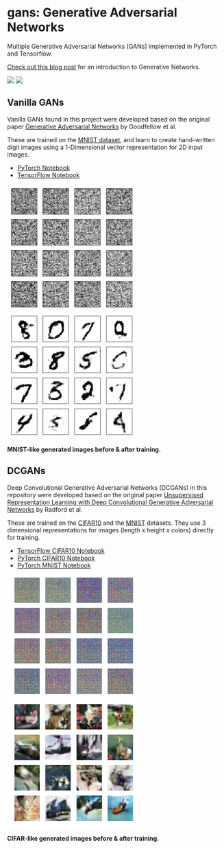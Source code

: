 #  gans: Generative Adversarial Networks
Multiple Generative Adversarial Networks (GANs) implemented in PyTorch and Tensorflow.

[Check out this blog post](https://medium.com/ai-society/gans-from-scratch-1-a-deep-introduction-with-code-in-pytorch-and-tensorflow-cb03cdcdba0f) for an introduction to Generative Networks. 


<img src=".images/dcgan_mnist.gif" width="275"> <img src=".images/dcgan_cifar.gif" width="275">

## Vanilla GANs
Vanilla GANs found in this project were developed based on the original paper [Generative Adversarial Networks](https://arxiv.org/abs/1406.2661) by Goodfellow et al.

These are trained on the [MNIST dataset](http://yann.lecun.com/exdb/mnist/), and learn to create hand-written digit images using a 1-Dimensional vector representation for 2D input images.
- [PyTorch Notebook](https://github.com/diegoalejogm/gans/blob/master/Vanilla%20GAN%20PyTorch.ipynb)
- [TensorFlow Notebook](https://github.com/diegoalejogm/gans/blob/master/Vanilla%20GAN%20TensorFlow.ipynb)

<img src=".images/vanilla_mnist_pt_raw.png" width="300"> <img src=".images/vanilla_mnist_pt.png" width="300">

__MNIST-like generated images before & after training.__


## DCGANs
Deep Convolutional Generative Adversarial Networks (DCGANs) in this repository were developed based on the original paper [Unsupervised Representation Learning with Deep Convolutional Generative Adversarial Networks](https://arxiv.org/abs/1511.06434) by Radford et al.

These are trained on the [CIFAR10](https://www.cs.toronto.edu/~kriz/cifar.html) and the [MNIST](http://yann.lecun.com/exdb/mnist/) datasets. They use 3 dimensional representations for images (length x height x colors) directly for training.

- [TensorFlow CIFAR10 Notebook](https://github.com/diegoalejogm/gans/blob/master/DC-GAN%20TensorFlow.ipynb)
- [PyTorch CIFAR10 Notebook](https://github.com/diegoalejogm/gans/blob/master/DC-GAN%20PyTorch.ipynb)
- [PyTorch MNIST Notebook](https://github.com/diegoalejogm/gans/blob/master/DC-GAN%20PyTorch%20(MNIST).ipynb)

<img src=".images/dcgan_cifar_pt_raw.png" width="300"> <img src=".images/dcgan_cifar_pt.png" width="300">

__CIFAR-like generated images before & after training.__

